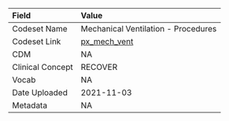 |Field            |Value                               |
|:----------------|:-----------------------------------|
|Codeset Name     |Mechanical Ventilation - Procedures |
|Codeset Link     |[px_mech_vent](https://github.com/PEDSnet/Variable-Dictionary/blob/main/procedure/px_mech_vent.csv)|
|CDM              |NA                                  |
|Clinical Concept |RECOVER                             |
|Vocab            |NA                                  |
|Date Uploaded    |2021-11-03                          |
|Metadata         |NA                                  |
